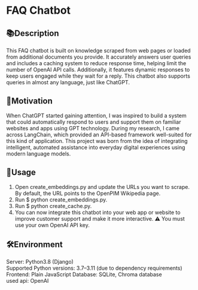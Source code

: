 # FAQ Chatbot
## 📚Description
This FAQ chatbot is built on knowledge scraped from web pages or loaded from additional documents you provide.
It accurately answers user queries and includes a caching system to reduce response time, helping limit the number of OpenAI API calls.
Additionally, it features dynamic responses to keep users engaged while they wait for a reply.
This chatbot also supports queries in almost any language, just like ChatGPT.

## 🎯Motivation
When ChatGPT started gaining attention, I was inspired to build a system that could automatically respond to users and support them on familiar websites and apps using GPT technology.
During my research, I came across LangChain, which provided an API-based framework well-suited for this kind of application.
This project was born from the idea of integrating intelligent, automated assistance into everyday digital experiences using modern language models.

## 🚀Usage
1. Open create_embeddings.py and update the URLs you want to scrape. By default, the URL points to the OpenPIM Wikipedia page. 
2. Run $ python create_embeddings.py.  
3. Run $ python create_cache.py.  
4. You can now integrate this chatbot into your web app or website to improve customer support and make it more interactive. 
⚠️ You must use your own OpenAI API key.

## 🛠Environment
Server: Python3.8 (Django)  
Supported Python versions: 3.7–3.11 (due to dependency requirements)
Frontend: Plain JavaScript
Database: SQLite, Chroma database  
used api: OpenAI  
